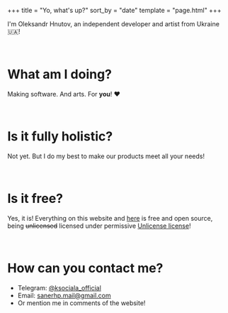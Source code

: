 +++
title = "Yo, what's up?"
sort_by = "date"
template = "page.html"
+++

<p class="lead text-center">I'm Oleksandr Hnutov, an independent developer and artist from Ukraine 🇺🇦!</p><br>
<h1>What am I doing?</h1>
<p class="lead">Making software. And arts. For <b class="bold">you</b>! ❤️</p><br>
<h1>Is it fully holistic?</h1>
<p class="lead">Not yet. But I do my best to make our products meet all your needs!</p><br>
<h1>Is it free?</h1>
<p class="lead">Yes, it is! Everything on this website and <a href="https://github.com/konceptosociala">here</a> is free and open source, being <del>unlicensed</del> licensed under permissive <a href="https://konceptosociala.eu.org/unlicense">Unlicense license</a>!</p><br>
<h1>How can you contact me?</h1>
<p class="lead">
    <ul>
        <li>Telegram: <a href="https://t.me/ksociala_official" class="text-bg-dark p-1 font-monospace rounded bold">@ksociala_official</a></li>
        <li>Email: <a href="mailto:sanerhp.mail@gmail.com" class="text-bg-dark p-1 font-monospace rounded bold">sanerhp.mail@gmail.com</a></li>
        <li>Or mention me in comments of the website!</li>
    </ul>
</p><br>